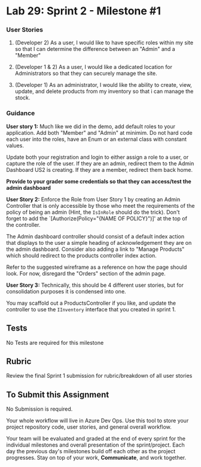 # Lab 29: Sprint 2 - Milestone #1

### User Stories

1. (Developer 2) As a user, I would like to have specific roles within my site so that I can determine the difference between an "Admin" and a "Member"

2. (Developer 1 & 2)  As a user, I would like a dedicated location for Administrators so that they can securely manage the site. 

3. (Developer 1) As an administrator, I would like the ability to create, view, update, and delete products from my inventory so that i can manage the stock.


### Guidance

**User story 1:** Much like we did in the demo, add default roles to your application. Add both "Member" and "Admin" at minimim. 
Do not hard code each user into the roles, have an Enum or an external class with constant values. 

Update both your registration and login to either assign a role to a user, or capture the role of the user. If 
they are an admin, redirect them to the Admin Dashboard US2 is creating. If they are a member, redirect them 
back home. 

**Provide to your grader some credentials so that they can access/test the admin dashboard**

**User Story 2:** Enforce the Role from User Story 1 by creating an Admin Controller that is only accessible by those who meet the requirements of the policy of being an admin (Hint, the `IsInRole` should do the trick). Don't forget to add the `[Authorize(Policy="{NAME OF POLICY}")]' at the top of the controller. 

The Admin dashboard controller should consist of a default index action that displays to the user a simple heading of acknowledgement they are on the admin dashboard. Consider also adding a link to "Manage Products" which should redirect to the products controller index action.

Refer to the suggested wireframe as a reference on how the page should look. For now, disregard the "Orders" section of the admin page.

**User Story 3:**  Technically, this should be 4 different user stories, but for consolidation purposes it is condensed into one. 

You may scaffold out a ProductsController if you like, and update the controller to use the `IInventory` interface that you created in sprint  1.


## Tests
No Tests are required for this milestone

## Rubric
Review the final Sprint 1 submission for rubric/breakdown of all user stories

## To Submit this Assignment

No Submission is required. 

Your whole workflow will live in Azure Dev Ops. Use this tool to store your project repository code, user stories, and general overall workflow. 

Your team will be evaluated and graded at the end of every sprint for the individual milestones and overall presentation of the sprint/project. Each day the previous day's milestones build off each other as the project progresses. Stay on top of your work, **Communicate**, and work together. 